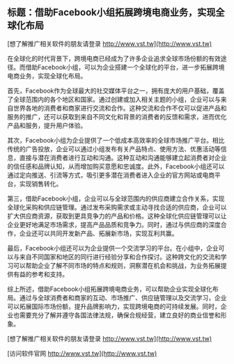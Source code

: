 ## **标题：借助Facebook小组拓展跨境电商业务，实现全球化布局**

[想了解推广相关软件的朋友请登录 http://www.vst.tw](http://www.vst.tw)

在全球化的时代背景下，跨境电商已经成为了许多企业追求全球市场份额的有效途径。而借助Facebook小组，可以为企业搭建一个全球化的平台，进一步拓展跨境电商业务，实现全球化布局。

首先，Facebook作为全球最大的社交媒体平台之一，拥有庞大的用户基础，覆盖了全球范围内的各个地区和国家。通过创建或加入相关主题的小组，企业可以与来自世界各地的消费者和商家进行交流和合作。这种交流和合作不仅可以促进产品和服务的推广，还可以获取到来自不同文化和背景的消费者的反馈和需求，进而优化产品和服务，提升用户体验。

其次，Facebook小组为企业提供了一个低成本高效率的全球市场推广平台。相比传统的广告投放，企业可以通过小组发布有关产品特点、使用方法、优惠活动等信息，直接与潜在消费者进行互动和沟通。这种互动和沟通能够建立起消费者对企业的信任感和品牌认知，从而增加购买意愿和忠诚度。此外，Facebook小组还可以通过定向推送、引流等方式，吸引更多潜在消费者进入企业的官方网站或电商平台，实现销售转化。

第三，借助Facebook小组，企业可以与全球范围内的供应商建立合作关系，实现全球化采购和供应链管理。通过发布采购需求或主动寻找合适的供应商，企业可以扩大供应商资源，获取到更具竞争力的产品和价格。这种全球化供应链管理可以让企业更好地满足市场需求，提高产品品质和竞争力。同时，通过与供应商的深度合作，企业还可以共同开发新产品、拓展新市场，实现互利共赢。

最后，Facebook小组还可以为企业提供一个交流学习的平台。在小组中，企业可以与来自不同国家和地区的同行进行经验分享和合作探讨。这种跨文化的交流和学习可以帮助企业了解不同市场的特点和规则，洞察潜在机会和挑战，为业务拓展提供有益的参考和支持。

综上所述，借助Facebook小组拓展跨境电商业务，可以帮助企业实现全球化布局。通过与全球消费者和商家的互动、市场推广、供应链管理以及交流学习，企业可以拓展国际市场份额，提升品牌影响力，实现跨境电商的可持续发展。同时，企业也需要充分了解并遵守各国法律法规，确保合规经营，建立良好的商业信誉和形象。

[想了解推广相关软件的朋友请登录 http://www.vst.tw](http://www.vst.tw)


[访问软件官网 http://www.vst.tw](http://www.vst.tw)
